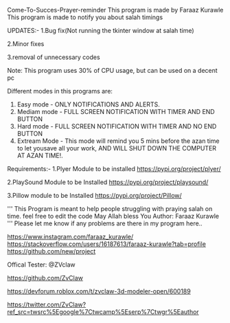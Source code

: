 Come-To-Succes-Prayer-reminder
This program is made by Faraaz Kurawle
This program is made to notify you about salah timings

UPDATES:-
1.Bug fix(Not running the tkinter window at salah time)

2.Minor fixes

3.removal of unnecessary codes 


Note:
This program uses 30% of CPU usage, but can be used on a decent pc


Different modes in this programs are:
1. Easy mode - ONLY NOTIFICATIONS AND ALERTS.
2. Mediam mode - FULL SCREEN NOTIFICATION WITH TIMER AND END BUTTON
3. Hard mode - FULL SCREEN NOTIFICATION WITH TIMER AND NO END BUTTON
4. Extream Mode - This mode will remind you 5 mins before the azan time to let yousave all your work, AND WILL SHUT DOWN THE COMPUTER AT AZAN TIME!.

Requirements:-
1.Plyer Module to be installed https://pypi.org/project/plyer/

2.PlaySound Module to be Installed https://pypi.org/project/playsound/

3.Pillow module to be Installed https://pypi.org/project/Pillow/


'''
This Program is meant to help people struggling with praying salah on time.
feel free to edit the code
May Allah bless You
Author: Faraaz Kurawle
'''
Please let me know if any problems are there in my program here.. 

https://www.instagram.com/faraaz_kurawle/ 
https://stackoverflow.com/users/16187613/faraaz-kurawle?tab=profile
https://github.com/new/project

Offical Tester:
@ZVclaw

https://github.com/ZvClaw

https://devforum.roblox.com/t/zvclaw-3d-modeler-open/600189

https://twitter.com/ZvClaw?ref_src=twsrc%5Egoogle%7Ctwcamp%5Eserp%7Ctwgr%5Eauthor

